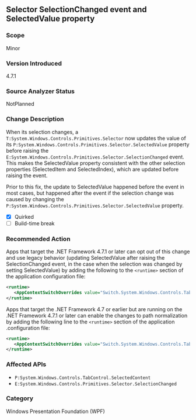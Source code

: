 ## Selector SelectionChanged event and SelectedValue property

### Scope
Minor

### Version Introduced
4.7.1

### Source Analyzer Status
NotPlanned

### Change Description
When its selection changes, a `T:System.Windows.Controls.Primitives.Selector` now updates the value of its
`P:System.Windows.Controls.Primitives.Selector.SelectedValue` property before raising the
`E:System.Windows.Controls.Primitives.Selector.SelectionChanged` event.
This makes the SelectedValue property consistent with the other selection properties (SelectedItem and SelectedIndex), which are updated before raising the event.

Prior to this fix, the update to SelectedValue happened before the event in most cases, but happened
after the event if the selection change was caused by changing the 
`P:System.Windows.Controls.Primitives.Selector.SelectedValue` property.

- [X] Quirked
- [ ] Build-time break

### Recommended Action
Apps that target the .NET Framework 4.7.1 or later can opt out of this change and use legacy behavior
(updating SelectedValue after raising the SelectionChanged event, in the case when the selection was changed by setting SelectedValue)
by adding the following to the `<runtime>` section of the application configuration file:

   ```xml
   <runtime>
      <AppContextSwitchOverrides value="Switch.System.Windows.Controls.TabControl.SelectionPropertiesCanLagBehindSelectionChangedEvent=true" />
   </runtime>
   ```

Apps that target the .NET Framework 4.7 or earlier but are running on the .NET Framework 4.7.1 or later can enable the changes to path normalization by adding the following line to the `<runtime>` section of the application .configuration file:

   ```xml
   <runtime>
      <AppContextSwitchOverrides value="Switch.System.Windows.Controls.TabControl.SelectionPropertiesCanLagBehindSelectionChangedEvent=false" />
   </runtime>
   ```

### Affected APIs
* `P:System.Windows.Controls.TabControl.SelectedContent`
* `E:System.Windows.Controls.Primitives.Selector.SelectionChanged`

### Category
Windows Presentation Foundation (WPF)

<!--
    ### Original Bug
    96884
-->


